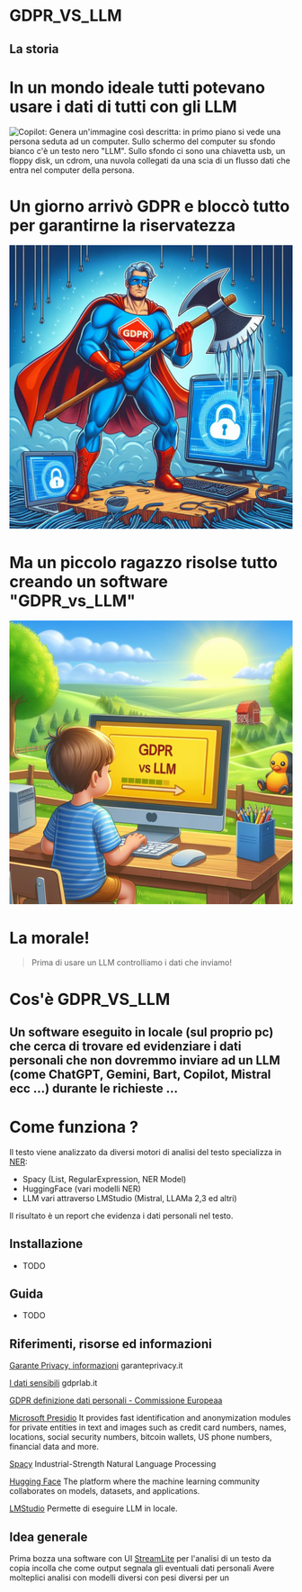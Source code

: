 
# GDPR_VS_LLM

## La storia 

# In un mondo ideale tutti potevano usare i dati di tutti con gli LLM

![Copilot: Genera un'immagine così descritta: in primo piano si vede una persona seduta ad un computer. Sullo schermo del computer su sfondo bianco c'è un testo nero "LLM".
Sullo sfondo ci sono una chiavetta usb, un floppy disk, un cdrom, una nuvola collegati da una scia di un flusso dati che entra nel computer della persona.](STORIA_1.png)


# Un giorno arrivò GDPR e bloccò tutto per garantirne la riservatezza

![Copilot: Genera un'immagine così descritta: in primo piano si vede una persona seduta ad un computer. Sullo sfondo ci sono una chiavetta usb, un floppy disk, un cdrom, una nuvola collegati da una scia di un flusso dati che entra nel computer della persona.](STORIA_2.png)

# Ma un piccolo ragazzo risolse tutto creando un software "GDPR_vs_LLM"


![Copilot:Genera un'immagine così descritta: un super eroe digitale, con una maglietta con un logo rosso con il testo "GDPR" taglia con un'ascia tutti i collegamenti fra una postazione pc ed una nuvola](STORIA_3.png)


# La morale!

>  Prima di usare un LLM controlliamo i dati che inviamo!


# Cos'è GDPR_VS_LLM

## Un software eseguito in locale (sul proprio pc) che cerca di trovare ed evidenziare i dati personali che non dovremmo inviare ad un LLM (come ChatGPT, Gemini, Bart, Copilot, Mistral ecc ...) durante le richieste ...

# Come funziona ?

Il testo viene analizzato da diversi motori di analisi del testo specializza in [NER](https://en.wikipedia.org/wiki/Named-entity_recognition):

- Spacy (List, RegularExpression, NER Model)
- HuggingFace (vari modelli NER)
- LLM vari attraverso LMStudio (Mistral, LLAMa 2,3 ed altri)

Il risultato è un report che evidenza i dati personali nel testo.

## Installazione 

- TODO

## Guida 

- TODO

## Riferimenti, risorse ed informazioni

[Garante Privacy, informazioni](https://www.garanteprivacy.it/home/diritti/cosa-intendiamo-per-dati-personali) garanteprivacy.it

[I dati sensibili](https://gdprlab.it/dati-sensibili-e-gdpr-quali-sono-e-come-trattarli-a-norma-di-legge/) gdprlab.it


[GDPR definizione dati personali - Commissione Europeaa](https://commission.europa.eu/law/law-topic/data-protection/reform/what-personal-data_it)

[Microsoft Presidio](https://microsoft.github.io/presidio/) It provides fast identification and anonymization modules for private entities in text and images such as credit card numbers, names, locations, social security numbers, bitcoin wallets, US phone numbers, financial data and more.

[Spacy](https://spacy.io/) Industrial-Strength
Natural Language
Processing

[Hugging Face](https://huggingface.co/) The platform where the machine learning community collaborates on models, datasets, and applications.



[LMStudio](https://lmstudio.ai/) Permette di eseguire LLM in locale.


## Idea generale
Prima bozza una software con UI [StreamLite](https://streamlit.io/) per l'analisi di un testo da copia incolla che come output segnala gli eventuali dati personali 
Avere molteplici analisi con modelli diversi con pesi diversi per un

